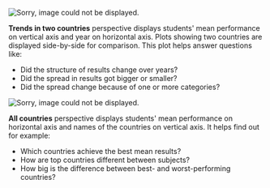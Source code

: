 ![Sorry, image could not be displayed.](https://cdn.rawgit.com/mi2-warsaw/PISAoccupations/master/inst/extdata/example_3.png)

**Trends in two countries** perspective displays students' mean performance on vertical axis and year on horizontal axis. Plots showing two countries are displayed side-by-side for comparison. This plot helps answer questions like:  

* Did the structure of results change over years?   
* Did the spread in results got bigger or smaller?  
* Did the spread change because of one or more categories?  

![Sorry, image could not be displayed.](https://cdn.rawgit.com/mi2-warsaw/PISAoccupations/master/inst/extdata/example_4.png)

**All countries** perspective displays students' mean performance on horizontal axis and names of the countries on vertical axis. It helps find out for example:  

* Which countries achieve the best mean results?  
* How are top countries different between subjects?  
* How big is the difference between best- and worst-performing countries?  

